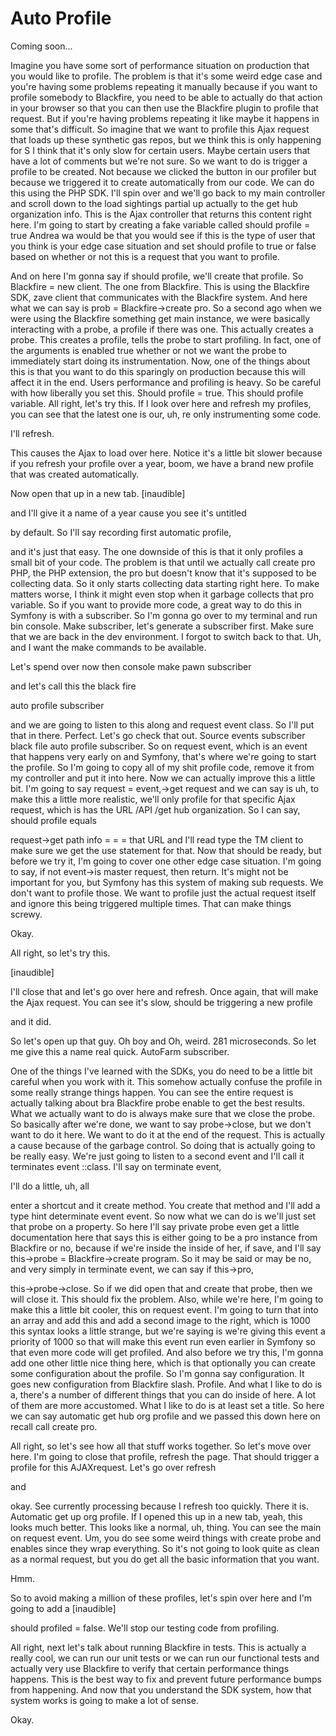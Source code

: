 # Auto Profile

Coming soon...

Imagine you have some sort of performance situation on production that you would like
to profile. The problem is that it's some weird edge case and you're having some
problems repeating it manually because if you want to profile somebody to Blackfire,
you need to be able to actually do that action in your browser so that you can then
use the Blackfire plugin to profile that request. But if you're having problems
repeating it like maybe it happens in some that's difficult. So imagine that we want
to profile this Ajax request that loads up these synthetic gas repos, but we think
this is only happening for S I think that it's only slow for certain users. Maybe
certain users that have a lot of comments but we're not sure. So we want to do is
trigger a profile to be created. Not because we clicked the button in our profiler
but because we triggered it to create automatically from our code. We can do this
using the PHP SDK. I'll spin over and we'll go back to my main controller and scroll
down to the load sightings partial up actually to the get hub organization info. This
is the Ajax controller that returns this content right here. I'm going to start by
creating a fake variable called should profile = true Andrea wa would be that you
would see if this is the type of user that you think is your edge case situation and
set should profile to true or false based on whether or not this is a request that
you want to profile.

And on here I'm gonna say if should profile, we'll create that profile. So Blackfire
= new client. The one from Blackfire. This is using the Blackfire SDK, zave client
that communicates with the Blackfire system. And here what we can say is prob =
Blackfire->create pro. So a second ago when we were using the Blackfire something get
main instance, we were basically interacting with a probe, a profile if there was
one. This actually creates a probe. This creates a profile, tells the probe to start
profiling. In fact, one of the arguments is enabled true whether or not we want the
probe to immediately start doing its instrumentation. Now, one of the things about
this is that you want to do this sparingly on production because this will affect it
in the end. Users performance and profiling is heavy. So be careful with how
liberally you set this. Should profile = true. This should profile variable. All
right, let's try this. If I look over here and refresh my profiles, you can see that
the latest one is our, uh, re only instrumenting some code.

I'll refresh.

This causes the Ajax to load over here. Notice it's a little bit slower because if
you refresh your profile over a year, boom, we have a brand new profile that was
created automatically.

Now open that up in a new tab. [inaudible]

and I'll give it a name of a year cause you see it's untitled

by default. So I'll say recording first automatic profile,

and it's just that easy. The one downside of this is that it only profiles a small
bit of your code. The problem is that until we actually call create pro PHP, the PHP
extension, the pro but doesn't know that it's supposed to be collecting data. So it
only starts collecting data starting right here. To make matters worse, I think it
might even stop when it garbage collects that pro variable. So if you want to provide
more code, a great way to do this in Symfony is with a subscriber. So I'm gonna go
over to my terminal and run bin console. Make subscriber, let's generate a subscriber
first. Make sure that we are back in the dev environment. I forgot to switch back to
that. Uh, and I want the make commands to be available.

Let's spend over now then console make pawn subscriber

and let's call this the black fire

auto profile subscriber

and we are going to listen to this along and request event class. So I'll put that in
there. Perfect. Let's go check that out. Source events subscriber black file auto
profile subscriber. So on request event, which is an event that happens very early on
and Symfony, that's where we're going to start the profile. So I'm going to copy all
of my shit profile code, remove it from my controller and put it into here. Now we
can actually improve this a little bit. I'm going to say request = event,->get
request and we can say is uh, to make this a little more realistic, we'll only
profile for that specific Ajax request, which is has the URL /API /get hub
organization. So I can say, should profile equals

request->get path info = = = that URL and I'll read type the TM client to make sure
we get the use statement for that. Now that should be ready, but before we try it,
I'm going to cover one other edge case situation. I'm going to say, if not event->is
master request, then return. It's might not be important for you, but Symfony has
this system of making sub requests. We don't want to profile those. We want to
profile just the actual request itself and ignore this being triggered multiple
times. That can make things screwy.

Okay.

All right, so let's try this.

[inaudible]

I'll close that and let's go over here and refresh. Once again, that will make the
Ajax request. You can see it's slow, should be triggering a new profile

and it did.

So let's open up that guy. Oh boy and Oh, weird. 281 microseconds. So let me give
this a name real quick. AutoFarm subscriber.

One of the things I've learned with the SDKs, you do need to be a little bit careful
when you work with it. This somehow actually confuse the profile in some really
strange things happen. You can see the entire request is actually talking about bra
Blackfire probe enable to get the best results. What we actually want to do is always
make sure that we close the probe. So basically after we're done, we want to say
probe->close, but we don't want to do it here. We want to do it at the end of the
request. This is actually a cause because of the garbage control. So doing that is
actually going to be really easy. We're just going to listen to a second event and
I'll call it terminates event ::class. I'll say on terminate event,

I'll do a little, uh, all

enter a shortcut and it create method. You create that method and I'll add a type
hint determinate event event. So now what we can do is we'll just set that probe on a
property. So here I'll say private probe even get a little documentation here that
says this is either going to be a pro instance from Blackfire or no, because if we're
inside the inside of her, if save, and I'll say this->probe = Blackfire->create
program. So it may be said or may be no, and very simply in terminate event, we can
say if this->pro,

this->probe->close. So if we did open that and create that probe, then we will close
it. This should fix the problem. Also, while we're here, I'm going to make this a
little bit cooler, this on request event. I'm going to turn that into an array and
add this and add a second image to the right, which is 1000 this syntax looks a
little strange, but we're saying is we're giving this event a priority of 1000 so
that will make this event run even earlier in Symfony so that even more code will get
profiled. And also before we try this, I'm gonna add one other little nice thing
here, which is that optionally you can create some configuration about the profile.
So I'm gonna say configuration. It goes new configuration from Blackfire slash.
Profile. And what I like to do is a, there's a number of different things that you
can do inside of here. A lot of them are more accustomed. What I like to do is at
least set a title. So here we can say automatic get hub org profile and we passed
this down here on recall call create pro.

All right, so let's see how all that stuff works together. So let's move over here.
I'm going to close that profile, refresh the page. That should trigger a profile for
this AJAXrequest. Let's go over refresh

and

okay. See currently processing because I refresh too quickly. There it is. Automatic
get up org profile. If I opened this up in a new tab, yeah, this looks much better.
This looks like a normal, uh, thing. You can see the main on request event. Um, you
do see some weird things with create probe and enables since they wrap everything. So
it's not going to look quite as clean as a normal request, but you do get all the
basic information that you want.

Hmm.

So to avoid making a million of these profiles, let's spin over here and I'm going to
add a [inaudible]

should profiled = false. We'll stop our testing code from profiling.

All right, next let's talk about running Blackfire in tests. This is actually a
really cool, we can run our unit tests or we can run our functional tests and
actually very use Blackfire to verify that certain performance things happens. This
is the best way to fix and prevent future performance bumps from happening. And now
that you understand the SDK system, how that system works is going to make a lot of
sense.

Okay.
